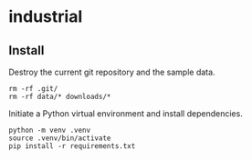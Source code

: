 # industrial

## Install

Destroy the current git repository and the sample data.

```
rm -rf .git/
rm -rf data/* downloads/*
```

Initiate a Python virtual environment and install dependencies.

```
python -m venv .venv
source .venv/bin/activate
pip install -r requirements.txt
```
